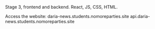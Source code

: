 Stage 3, frontend and backend. React, JS, CSS, HTML.

Access the website:
daria-news.students.nomoreparties.site
api.daria-news.students.nomoreparties.site 